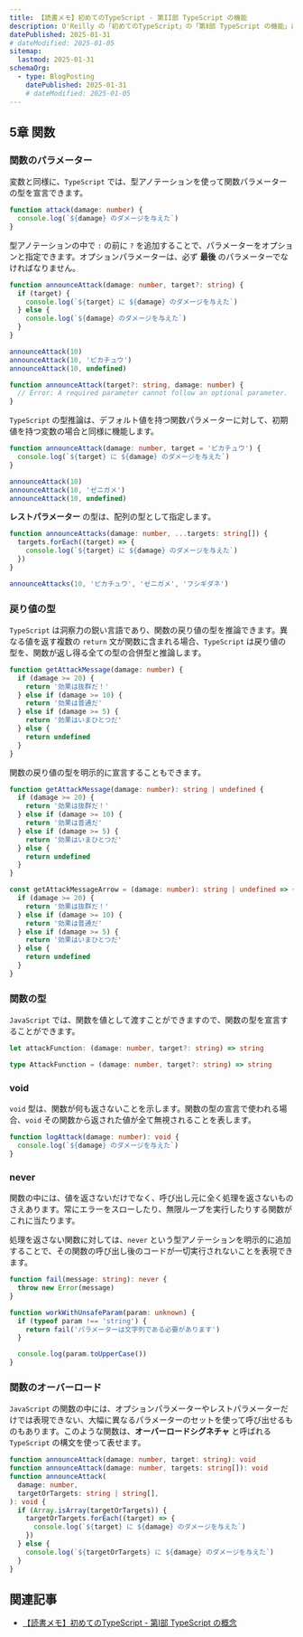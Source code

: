 ```yaml
---
title: 【読書メモ】初めてのTypeScript - 第II部 TypeScript の機能
description: O'Reilly の「初めてのTypeScript」の「第Ⅱ部 TypeScript の機能」についての内容をまとめています。
datePublished: 2025-01-31
# dateModified: 2025-01-05
sitemap:
  lastmod: 2025-01-31
schemaOrg:
  - type: BlogPosting
    datePublished: 2025-01-31
    # dateModified: 2025-01-05
---
```


## 5章 関数

### 関数のパラメーター

変数と同様に、`TypeScript` では、型アノテーションを使って関数パラメーターの型を宣言できます。

```typescript
function attack(damage: number) {
  console.log(`${damage} のダメージを与えた`)
}
```

型アノテーションの中で `:` の前に `?` を追加することで、パラメーターをオプションと指定できます。オプションパラメーターは、必ず **最後** のパラメーターでなければなりません。

```typescript
function announceAttack(damage: number, target?: string) {
  if (target) {
    console.log(`${target} に ${damage} のダメージを与えた`)
  } else {
    console.log(`${damage} のダメージを与えた`)
  }
}

announceAttack(10)
announceAttack(10, 'ピカチュウ')
announceAttack(10, undefined)

function announceAttack(target?: string, damage: number) {
  // Error: A required parameter cannot follow an optional parameter.
}
```

`TypeScript` の型推論は、デフォルト値を持つ関数パラメーターに対して、初期値を持つ変数の場合と同様に機能します。

```typescript
function announceAttack(damage: number, target = 'ピカチュウ') {
  console.log(`${target} に ${damage} のダメージを与えた`)
}

announceAttack(10)
announceAttack(10, 'ゼニガメ')
announceAttack(10, undefined)
```

**レストパラメーター** の型は、配列の型として指定します。

```typescript
function announceAttacks(damage: number, ...targets: string[]) {
  targets.forEach((target) => {
    console.log(`${target} に ${damage} のダメージを与えた`)
  })
}

announceAttacks(10, 'ピカチュウ', 'ゼニガメ', 'フシギダネ')
```

### 戻り値の型

`TypeScript` は洞察力の鋭い言語であり、関数の戻り値の型を推論できます。異なる値を返す複数の `return` 文が関数に含まれる場合、`TypeScript` は戻り値の型を、関数が返し得る全ての型の合併型と推論します。

```typescript
function getAttackMessage(damage: number) {
  if (damage >= 20) {
    return '効果は抜群だ！'
  } else if (damage >= 10) {
    return '効果は普通だ'
  } else if (damage >= 5) {
    return '効果はいまひとつだ'
  } else {
    return undefined
  }
}
```

関数の戻り値の型を明示的に宣言することもできます。

```typescript
function getAttackMessage(damage: number): string | undefined {
  if (damage >= 20) {
    return '効果は抜群だ！'
  } else if (damage >= 10) {
    return '効果は普通だ'
  } else if (damage >= 5) {
    return '効果はいまひとつだ'
  } else {
    return undefined
  }
}

const getAttackMessageArrow = (damage: number): string | undefined => {
  if (damage >= 20) {
    return '効果は抜群だ！'
  } else if (damage >= 10) {
    return '効果は普通だ'
  } else if (damage >= 5) {
    return '効果はいまひとつだ'
  } else {
    return undefined
  }
}
```

### 関数の型

`JavaScript` では、関数を値として渡すことができますので、関数の型を宣言することができます。

```typescript
let attackFunction: (damage: number, target?: string) => string

type AttackFunction = (damage: number, target?: string) => string
```

### void

`void` 型は、関数が何も返さないことを示します。関数の型の宣言で使われる場合、`void` その関数から返された値が全て無視されることを表します。

```typescript
function logAttack(damage: number): void {
  console.log(`${damage} のダメージを与えた`)
}
```

### never

関数の中には、値を返さないだけでなく、呼び出し元に全く処理を返さないものさえあります。常にエラーをスローしたり、無限ループを実行したりする関数がこれに当たります。

処理を返さない関数に対しては、`never` という型アノテーションを明示的に追加することで、その関数の呼び出し後のコードが一切実行されないことを表現できます。

```typescript
function fail(message: string): never {
  throw new Error(message)
}

function workWithUnsafeParam(param: unknown) {
  if (typeof param !== 'string') {
    return fail('パラメーターは文字列である必要があります')
  }

  console.log(param.toUpperCase())
}
```

### 関数のオーバーロード

`JavaScript` の関数の中には、オプションパラメーターやレストパラメーターだけでは表現できない、大幅に異なるパラメーターのセットを使って呼び出せるものもあります。このような関数は、**オーバーロードシグネチャ** と呼ばれる `TypeScript` の構文を使って表せます。

```typescript
function announceAttack(damage: number, target: string): void
function announceAttack(damage: number, targets: string[]): void
function announceAttack(
  damage: number,
  targetOrTargets: string | string[],
): void {
  if (Array.isArray(targetOrTargets)) {
    targetOrTargets.forEach((target) => {
      console.log(`${target} に ${damage} のダメージを与えた`)
    })
  } else {
    console.log(`${targetOrTargets} に ${damage} のダメージを与えた`)
  }
}
```

## 関連記事

- [【読書メモ】初めてのTypeScript - 第I部 TypeScript の概念](/blog/learning-typescript-1)
